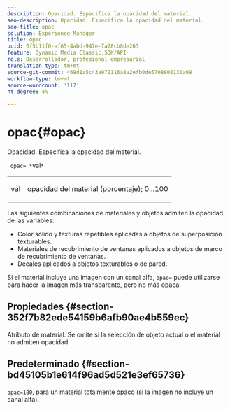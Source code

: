 ```yaml
---
description: Opacidad. Especifica la opacidad del material.
seo-description: Opacidad. Especifica la opacidad del material.
seo-title: opac
solution: Experience Manager
title: opac
uuid: 0f5b11f0-af65-4abd-947e-7a28cb8de263
feature: Dynamic Media Classic,SDK/API
role: Desarrollador, profesional empresarial
translation-type: tm+mt
source-git-commit: 469d1a5c43a972116a8a2efb0de5708800130a99
workflow-type: tm+mt
source-wordcount: '117'
ht-degree: 4%

---
```



# opac{#opac}

Opacidad. Especifica la opacidad del material.

` opac= *`val`*`

<table id="simpletable_6AB8CD75F526469FBC9FEAE049792EF2"> 
 <tr class="strow"> 
  <td class="stentry"> <p> <span class="varname"> val  </span> </p> </td> 
  <td class="stentry"> <p>opacidad del material (porcentaje); 0...100 </p> </td> 
 </tr> 
</table>

Las siguientes combinaciones de materiales y objetos admiten la opacidad de las variables:

* Color sólido y texturas repetibles aplicadas a objetos de superposición texturables.
* Materiales de recubrimiento de ventanas aplicados a objetos de marco de recubrimiento de ventanas.
* Decales aplicados a objetos texturables o de pared.

Si el material incluye una imagen con un canal alfa, `opac=` puede utilizarse para hacer la imagen más transparente, pero no más opaca.

## Propiedades {#section-352f7b82ede54159b6afb90ae4b559ec}

Atributo de material. Se omite si la selección de objeto actual o el material no admiten opacidad.

## Predeterminado {#section-bd45105b1e614f96ad5d521e3ef65736}

`opac=100`, para un material totalmente opaco (si la imagen no incluye un canal alfa).

